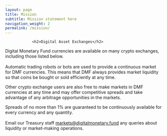 ```yaml
---
layout: page
title: Mission
subtitle: Mission statement here
navigation_weight: 2
permalink: /mission/
---
```

                <h2>Digital Asset Exchanges</h2>
                 
Digital Monetary Fund currencies are available on many crypto exchanges, including those listed below.<br /><br />
Automatic trading robots or bots are used to provide a continuous market for DMF currencies. This means that DMF always provides market liquidity so that coins be bought or sold efficiently at any time.<br />

Other crypto exchange users are also free to make markets in DMF currencies at any time and may offer competitive spreads and take advantage of any arbitrage opportunities in the markets.<br />

Spreads of no more than 1% are guaranteed to be continuously available for every currency and any quantity.<br /><br />
Email our Treasury staff <a href="mailto: markets@digitalmonetary.fund">markets@digitalmonetary.fund</a> any queries about liquidity or market-making operations.<br />
